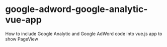 # google-adword-google-analytic-vue-app
How to include Google Analytic and Google AdWord code into vue.js  app to show PageView
